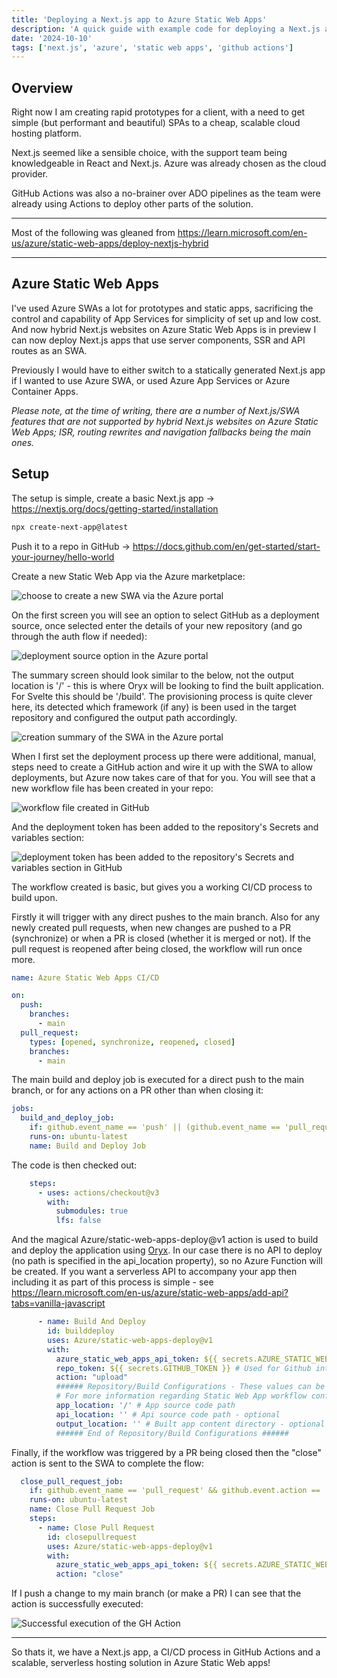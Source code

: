```yaml
---
title: 'Deploying a Next.js app to Azure Static Web Apps'
description: 'A quick guide with example code for deploying a Next.js app to Azure Static Web Apps using GitHub actions'
date: '2024-10-10'
tags: ['next.js', 'azure', 'static web apps', 'github actions']
---
```


<script context="module">
  import { base } from "$app/paths";
</script>


## Overview

Right now I am creating rapid prototypes for a client, with a need to get simple (but performant and beautiful) SPAs to a cheap, scalable cloud hosting platform. 

Next.js seemed like a sensible choice, with the support team being knowledgeable in React and Next.js. Azure was already chosen as the cloud provider.

GitHub Actions was also a no-brainer over ADO pipelines as the team were already using Actions to deploy other parts of the solution.

----

Most of the following was gleaned from https://learn.microsoft.com/en-us/azure/static-web-apps/deploy-nextjs-hybrid

----


## Azure Static Web Apps

I've used Azure SWAs a lot for prototypes and static apps, sacrificing the control and capability of App Services for simplicity of set up and low cost. And now hybrid Next.js websites on Azure Static Web Apps is in preview I can now deploy Next.js apps that use server components, SSR and API routes as an SWA. 

Previously I would have to either switch to a statically generated Next.js app if I wanted to use Azure SWA, or used Azure App Services or Azure Container Apps. 

*Please note, at the time of writing, there are a number of Next.js/SWA features that are not supported by hybrid Next.js websites on Azure Static Web Apps; ISR, routing rewrites and navigation fallbacks being the main ones.*

## Setup

The setup is simple, create a basic Next.js app -> https://nextjs.org/docs/getting-started/installation

```bash
npx create-next-app@latest
```

Push it to a repo in GitHub -> https://docs.github.com/en/get-started/start-your-journey/hello-world

Create a new Static Web App via the Azure marketplace:

![choose to create a new SWA via the  Azure portal]({base}/post-assets/1/1.png)

On the first screen you will see an option to select GitHub as a deployment source, once selected enter the details of your new repository (and go through the auth flow if needed):

![deployment source option in the Azure portal]({base}/post-assets/1/2.png)

The summary screen should look similar to the below, not the output location is '/' - this is where Oryx will be looking to find the built application. For Svelte this should be '/build'. The provisioning process is quite clever here, its detected which framework (if any) is been used in the target repository and configured the output path accordingly.

![creation summary of the SWA in the Azure portal]({base}/post-assets/1/3.png)

When I first set the deployment process up there were additional, manual, steps need to create a GitHub action and wire it up with the SWA to allow deployments, but Azure now takes care of that for you. You will see that a new workflow file has been created in your repo:

![workflow file created in GitHub]({base}/post-assets/1/4.png)

And the deployment token has been added to the repository's Secrets and variables section:

![deployment token has been added to the repository's Secrets and variables section in GitHub]({base}/post-assets/1/5.png)

The workflow created is basic, but gives you a working CI/CD process to build upon. 

Firstly it will trigger with any direct pushes to the main branch. Also for any newly created pull requests, when new changes are pushed to a PR (synchronize) or when a PR is closed (whether it is merged or not). If the pull request is reopened after being closed, the workflow will run once more.


```yaml
name: Azure Static Web Apps CI/CD

on:
  push:
    branches:
      - main
  pull_request:
    types: [opened, synchronize, reopened, closed]
    branches:
      - main

```

The main build and deploy job is executed for a direct push to the main branch, or for any actions on a PR other than when closing it:

```yaml
jobs:
  build_and_deploy_job:
    if: github.event_name == 'push' || (github.event_name == 'pull_request' && github.event.action != 'closed')
    runs-on: ubuntu-latest
    name: Build and Deploy Job
```

The code is then checked out:

```yaml
    steps:
      - uses: actions/checkout@v3
        with:
          submodules: true
          lfs: false
```

And the magical Azure/static-web-apps-deploy@v1 action is used to build and deploy the application using [Oryx](https://github.com/microsoft/Oryx). In our case there is no API to deploy (no path is specified in the api_location property), so no Azure Function will be created. If you want a serverless API to accompany your app then including it as part of this process is simple - see https://learn.microsoft.com/en-us/azure/static-web-apps/add-api?tabs=vanilla-javascript

```yaml
      - name: Build And Deploy
        id: builddeploy
        uses: Azure/static-web-apps-deploy@v1
        with:
          azure_static_web_apps_api_token: ${{ secrets.AZURE_STATIC_WEB_APPS_API_TOKEN_AGREEABLE_GROUND_09FDE7F03 }}
          repo_token: ${{ secrets.GITHUB_TOKEN }} # Used for Github integrations (i.e. PR comments)
          action: "upload"
          ###### Repository/Build Configurations - These values can be configured to match your app requirements. ######
          # For more information regarding Static Web App workflow configurations, please visit: https://aka.ms/swaworkflowconfig
          app_location: '/' # App source code path
          api_location: '' # Api source code path - optional
          output_location: '' # Built app content directory - optional
          ###### End of Repository/Build Configurations ######

```

Finally, if the workflow was triggered by a PR being closed then the "close" action is sent to the SWA to complete the flow:

```yaml
  close_pull_request_job:
    if: github.event_name == 'pull_request' && github.event.action == 'closed'
    runs-on: ubuntu-latest
    name: Close Pull Request Job
    steps:
      - name: Close Pull Request
        id: closepullrequest
        uses: Azure/static-web-apps-deploy@v1
        with:
          azure_static_web_apps_api_token: ${{ secrets.AZURE_STATIC_WEB_APPS_API_TOKEN_AGREEABLE_GROUND_09FDE7F03 }}
          action: "close"
```

If I push a change to my main branch (or make a PR) I can see that the action is successfully executed:

![Successful execution of the GH Action]({base}/post-assets/1/5.png)

----

So thats it, we have a Next.js app, a CI/CD process in GitHub Actions and a scalable, serverless hosting solution in Azure Static Web apps!